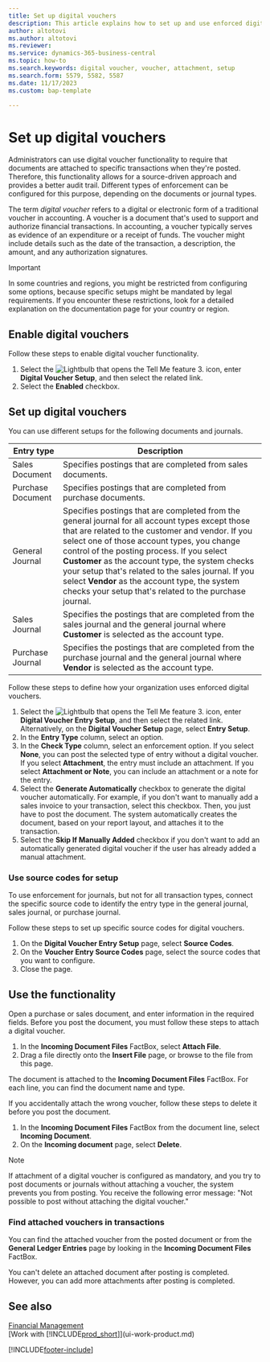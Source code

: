 ```yaml
---
title: Set up digital vouchers
description: This article explains how to set up and use enforced digital vouchers in Microsoft Dynamics 365 Business Central.
author: altotovi
ms.author: altotovi
ms.reviewer: 
ms.service: dynamics-365-business-central
ms.topic: how-to
ms.search.keywords: digital voucher, voucher, attachment, setup
ms.search.form: 5579, 5582, 5587
ms.date: 11/17/2023
ms.custom: bap-template

---
```


# Set up digital vouchers

Administrators can use digital voucher functionality to require that documents are attached to specific transactions when they're posted. Therefore, this functionality allows for a source-driven approach and provides a better audit trail. Different types of enforcement can be configured for this purpose, depending on the documents or journal types.

The term *digital voucher* refers to a digital or electronic form of a traditional voucher in accounting. A voucher is a document that's used to support and authorize financial transactions. In accounting, a voucher typically serves as evidence of an expenditure or a receipt of funds. The voucher might include details such as the date of the transaction, a description, the amount, and any authorization signatures.

> [!IMPORTANT]
> In some countries and regions, you might be restricted from configuring some options, because specific setups might be mandated by legal requirements. If you encounter these restrictions, look for a detailed explanation on the documentation page for your country or region.

## Enable digital vouchers

Follow these steps to enable digital voucher functionality.

1. Select the ![Lightbulb that opens the Tell Me feature 3.](media/ui-search/search_small.png "Tell me what you want to do") icon, enter **Digital Voucher Setup**, and then select the related link.
2. Select the **Enabled** checkbox.

## Set up digital vouchers

You can use different setups for the following documents and journals.

| Entry type | Description |
|------------|-------------|
| Sales Document | Specifies postings that are completed from sales documents. |
| Purchase Document | Specifies postings that are completed from purchase documents. |
| General Journal | Specifies postings that are completed from the general journal for all account types except those that are related to the customer and vendor. If you select one of those account types, you change control of the posting process. If you select **Customer** as the account type, the system checks your setup that's related to the sales journal. If you select **Vendor** as the account type, the system checks your setup that's related to the purchase journal. |
| Sales Journal | Specifies the postings that are completed from the sales journal and the general journal where **Customer** is selected as the account type. |
| Purchase Journal | Specifies the postings that are completed from the purchase journal and the general journal where **Vendor** is selected as the account type. |

Follow these steps to define how your organization uses enforced digital vouchers.

1. Select the ![Lightbulb that opens the Tell Me feature 3.](media/ui-search/search_small.png "Tell me what you want to do") icon, enter **Digital Voucher Entry Setup**, and then select the related link. Alternatively, on the **Digital Voucher Setup** page, select **Entry Setup**.
2. In the **Entry Type** column, select an option.
3. In the **Check Type** column, select an enforcement option. If you select **None**, you can post the selected type of entry without a digital voucher. If you select **Attachment**, the entry must include an attachment. If you select **Attachment or Note**, you can include an attachment or a note for the entry. 
4. Select the **Generate Automatically** checkbox to generate the digital voucher automatically. For example, if you don't want to manually add a sales invoice to your transaction, select this checkbox. Then, you just have to post the document. The system automatically creates the document, based on your report layout, and attaches it to the transaction.
5. Select the **Skip If Manually Added** checkbox if you don't want to add an automatically generated digital voucher if the user has already added a manual attachment.

### Use source codes for setup

To use enforcement for journals, but not for all transaction types, connect the specific source code to identify the entry type in the general journal, sales journal, or purchase journal.

Follow these steps to set up specific source codes for digital vouchers.

1. On the **Digital Voucher Entry Setup** page, select **Source Codes**.
2. On the **Voucher Entry Source Codes** page, select the source codes that you want to configure.
3. Close the page.

## Use the functionality

Open a purchase or sales document, and enter information in the required fields. Before you post the document, you must follow these steps to attach a digital voucher.

1. In the **Incoming Document Files** FactBox, select **Attach File**.
2. Drag a file directly onto the **Insert File** page, or browse to the file from this page.

The document is attached to the **Incoming Document Files** FactBox. For each line, you can find the document name and type.

If you accidentally attach the wrong voucher, follow these steps to delete it before you post the document.

1. In the **Incoming Document Files** FactBox from the document line, select **Incoming Document**.
2. On the **Incoming document** page, select **Delete**.

> [!NOTE]
> If attachment of a digital voucher is configured as mandatory, and you try to post documents or journals without attaching a voucher, the system prevents you from posting. You receive the following error message: "Not possible to post without attaching the digital voucher."

### Find attached vouchers in transactions

You can find the attached voucher from the posted document or from the **General Ledger Entries** page by looking in the **Incoming Document Files** FactBox.

You can't delete an attached document after posting is completed. However, you can add more attachments after posting is completed.

## See also

[Financial Management](finance.md)  
[Work with [!INCLUDE[prod_short](includes/prod_short.md)]](ui-work-product.md)

[!INCLUDE[footer-include](includes/footer-banner.md)]
